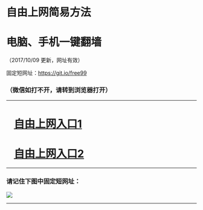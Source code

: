 ﻿# 自由上网简易方法

# 电脑、手机一键翻墙

（2017/10/09 更新，网址有效）

固定短网址：https://git.io/free99

### （微信如打不开，请转到浏览器打开）


***





# &nbsp;&nbsp; <a href="http://ft372726482.fwq-tz-1001.info/fwqtz01.html?t=100900110506 " target="_blank">自由上网入口1</a>
# &nbsp;&nbsp; <a href="http://ft319042232.fwq-tz-1002.info/fwqtz02.html?t=100900128580 " target="_blank">自由上网入口2</a>
***

### 请记住下图中固定短网址：

<img src="https://s3-us-west-2.amazonaws.com/fwq-1001/yjfq-20170905okok.png" /> 


***

